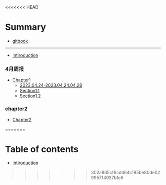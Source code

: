<<<<<<< HEAD
# Summary

* [gitbook](gitbook.md)

----

* [Intiroduction](README.md)

### 4月周报

* [Chapter1](chapter1/README.md)
    * [2023.04.24-2023.04.24.04.28](2023.04.24～2023.04.28周报-孟迪.md)
    * [Section1.1](chapter1/section1.1.md)
    * [Section1.2](chapter1/section1.2.md)

### chapter2

* [Chapter2](chapter2/README.md)

=======
# Table of contents

* [Intiroduction](README.md)
>>>>>>> 302a865cf6cdd64c195be80de02995714937bfc6
